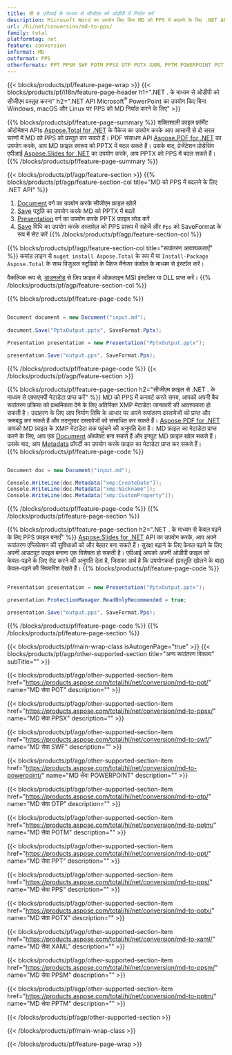```yaml
---
title: सी # एपीआई के माध्यम से सीजीएम को ओडीपी में निर्यात करें
description: Microsoft Word का उपयोग किए बिना MD को PPS में बदलने के लिए .NET API
url: /hi/net/conversion/md-to-pps/
family: total
platformtag: net
feature: conversion
informat: MD
outformat: PPS
otherformats: PPT PPSM SWF POTM PPSX OTP POTX XAML PPTM POWERPOINT POT PPS
---
```

{{< blocks/products/pf/feature-page-wrap >}}
{{< blocks/products/pf/i18n/feature-page-header h1=".NET . के माध्यम से ओडीपी को सीजीएम प्रस्तुत करना" h2=".NET API Microsoft<sup>&reg;</sup> PowerPoint का उपयोग किए बिना Windows, macOS और Linux पर PPS को MD निर्यात करने के लिए" >}}

{{% blocks/products/pf/feature-page-summary %}}
शक्तिशाली फ़ाइल फ़ॉर्मेट ऑटोमेशन APIs [Aspose.Total for .NET](https://products.aspose.com/total/net/) के पैकेज का उपयोग करके आप आसानी से दो सरल चरणों में MD को PPS को प्रस्तुत कर सकते हैं। PDF संसाधन API [Aspose.PDF for .NET](https://products.aspose.com/pdf/net/) का उपयोग करके, आप MD फ़ाइल स्वरूप को PPTX में बदल सकते हैं। उसके बाद, प्रेजेंटेशन प्रोसेसिंग एपीआई [Aspose.Slides for .NET](https://products.aspose.com/slides/net/) का उपयोग करके, आप PPTX को PPS में बदल सकते हैं।
{{% /blocks/products/pf/feature-page-summary  %}}

{{< blocks/products/pf/agp/feature-section >}}
{{% blocks/products/pf/agp/feature-section-col title="MD को PPS में बदलने के लिए .NET API" %}}
1. [Document](https://apireference.aspose.com/pdf/net/aspose.pdf/document) वर्ग का उपयोग करके सीजीएम फ़ाइल खोलें
2. [Save](https://apireference.aspose.com/pdf/net/aspose.pdf.document/save/methods/5) पद्धति का उपयोग करके MD को PPTX में बदलें
3. [Presentation](https://apireference.aspose.com/slides/net/aspose.slides/presentation) वर्ग का उपयोग करके PPTX फ़ाइल लोड करें
4. [Save](https://apireference.aspose.com/slides/net/aspose.slides.presentation/save/methods/5) विधि का उपयोग करके दस्तावेज़ को PPS प्रारूप में सहेजें और `Pps` को SaveFormat के रूप में सेट करें
{{% /blocks/products/pf/agp/feature-section-col %}}

{{% blocks/products/pf/agp/feature-section-col title="रूपांतरण आवश्यकताएँ" %}}
कमांड लाइन से ```nuget install Aspose.Total``` के रूप में या ```Install-Package Aspose.Total``` के साथ विजुअल स्टूडियो के पैकेज मैनेजर कंसोल के माध्यम से इंस्टॉल करें।

वैकल्पिक रूप से, [डाउनलोड](https://downloads.aspose.com/total/net) से ज़िप फ़ाइल में ऑफ़लाइन MSI इंस्टॉलर या DLL प्राप्त करें।
{{% /blocks/products/pf/agp/feature-section-col %}}

{{% blocks/products/pf/feature-page-code %}}

```cs

Document document = new Document("input.md");
 
document.Save("PptxOutput.pptx", SaveFormat.Pptx); 

Presentation presentation = new Presentation("PptxOutput.pptx");

presentation.Save("output.pps", SaveFormat.Pps);   
```

{{% /blocks/products/pf/feature-page-code %}}
{{< /blocks/products/pf/agp/feature-section >}}

{{% blocks/products/pf/feature-page-section  h2="सीजीएम फ़ाइल से .NET . के माध्यम से एक्सएमपी मेटाडेटा प्राप्त करें" %}}
MD को PPS में कनवर्ट करते समय, आपको अपनी बैच रूपांतरण प्रक्रिया को प्राथमिकता देने के लिए अतिरिक्त XMP मेटाडेटा जानकारी की आवश्यकता हो सकती है। उदाहरण के लिए आप निर्माण तिथि के आधार पर अपने रूपांतरण दस्तावेजों को प्राप्त और क्रमबद्ध कर सकते हैं और तदनुसार दस्तावेजों को संसाधित कर सकते हैं। [Aspose.PDF for .NET](https://products.aspose.com/pdf/net/) आपको MD फ़ाइल के XMP मेटाडेटा तक पहुंचने की अनुमति देता है। MD फ़ाइल का मेटाडेटा प्राप्त करने के लिए, आप एक [Document](https://apireference.aspose.com/pdf/net/aspose.pdf/document) ऑब्जेक्ट बना सकते हैं और इनपुट MD फ़ाइल खोल सकते हैं। उसके बाद, आप [Metadata](https://apireference.aspose.com/pdf/net/aspose.pdf/document/properties/metadata) प्रॉपर्टी का उपयोग करके फ़ाइल का मेटाडेटा प्राप्त कर सकते हैं।  
{{% blocks/products/pf/feature-page-code %}}

```cs

Document doc = new Document("input.md");

Console.WriteLine(doc.Metadata["xmp:CreateDate"]);
Console.WriteLine(doc.Metadata["xmp:Nickname"]);
Console.WriteLine(doc.Metadata["xmp:CustomProperty"]);
```

{{% /blocks/products/pf/feature-page-code  %}}
{{% /blocks/products/pf/feature-page-section %}}

{{% blocks/products/pf/feature-page-section  h2=".NET . के माध्यम से केवल पढ़ने के लिए PPS फ़ाइल बनाएँ" %}}
[Aspose.Slides for .NET](https://products.aspose.com/slides/net/) API का उपयोग करके, आप अपने रूपांतरण एप्लिकेशन की सुविधाओं को और बेहतर बना सकते हैं। सुरक्षा बढ़ाने के लिए केवल पढ़ने के लिए अपनी आउटपुट फ़ाइल बनाना एक विशेषता हो सकती है। एपीआई आपको अपनी ओडीपी फ़ाइल को केवल-पढ़ने के लिए सेट करने की अनुमति देता है, जिसका अर्थ है कि उपयोगकर्ता (प्रस्तुति खोलने के बाद) केवल-पढ़ने की सिफारिश देखते हैं। 
{{% blocks/products/pf/feature-page-code %}}

```cs

Presentation presentation = new Presentation("PptxOutput.pptx");

presentation.ProtectionManager.ReadOnlyRecommended = true;

presentation.Save("output.pps", SaveFormat.Pps);     
```

{{% /blocks/products/pf/feature-page-code  %}}
{{% /blocks/products/pf/feature-page-section %}}

{{< blocks/products/pf/main-wrap-class isAutogenPage="true" >}}
{{< blocks/products/pf/agp/other-supported-section title="अन्य रूपांतरण विकल्प" subTitle="" >}}

{{< blocks/products/pf/agp/other-supported-section-item href="https://products.aspose.com/total/hi/net/conversion/md-to-pot/" name="MD सेवा POT" description="" >}}

{{< blocks/products/pf/agp/other-supported-section-item href="https://products.aspose.com/total/hi/net/conversion/md-to-ppsx/" name="MD सेवा PPSX" description="" >}}

{{< blocks/products/pf/agp/other-supported-section-item href="https://products.aspose.com/total/hi/net/conversion/md-to-swf/" name="MD सेवा SWF" description="" >}}

{{< blocks/products/pf/agp/other-supported-section-item href="https://products.aspose.com/total/hi/net/conversion/md-to-powerpoint/" name="MD सेवा POWERPOINT" description="" >}}

{{< blocks/products/pf/agp/other-supported-section-item href="https://products.aspose.com/total/hi/net/conversion/md-to-otp/" name="MD सेवा OTP" description="" >}}

{{< blocks/products/pf/agp/other-supported-section-item href="https://products.aspose.com/total/hi/net/conversion/md-to-potm/" name="MD सेवा POTM" description="" >}}

{{< blocks/products/pf/agp/other-supported-section-item href="https://products.aspose.com/total/hi/net/conversion/md-to-ppt/" name="MD सेवा PPT" description="" >}}

{{< blocks/products/pf/agp/other-supported-section-item href="https://products.aspose.com/total/hi/net/conversion/md-to-pps/" name="MD सेवा PPS" description="" >}}

{{< blocks/products/pf/agp/other-supported-section-item href="https://products.aspose.com/total/hi/net/conversion/md-to-potx/" name="MD सेवा POTX" description="" >}}

{{< blocks/products/pf/agp/other-supported-section-item href="https://products.aspose.com/total/hi/net/conversion/md-to-xaml/" name="MD सेवा XAML" description="" >}}

{{< blocks/products/pf/agp/other-supported-section-item href="https://products.aspose.com/total/hi/net/conversion/md-to-ppsm/" name="MD सेवा PPSM" description="" >}}

{{< blocks/products/pf/agp/other-supported-section-item href="https://products.aspose.com/total/hi/net/conversion/md-to-pptm/" name="MD सेवा PPTM" description="" >}}



{{< /blocks/products/pf/agp/other-supported-section >}}

{{< /blocks/products/pf/main-wrap-class >}}

{{< /blocks/products/pf/feature-page-wrap >}}
